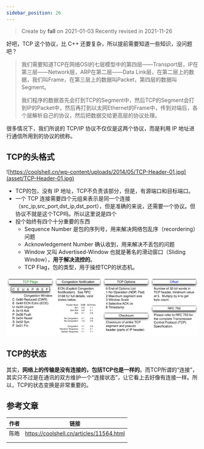 ```yaml
---
sidebar_position: 26
---
```


> Create by **fall** on 2021-01-03
> Recently revised in 2021-11-26 

好吧，TCP 这个协议，比 C++ 还要复杂，所以提前需要知道一些知识，没问题吧？

> 我们需要知道TCP在网络OSI的七层模型中的第四层——Transport层，IP在第三层——Network层，ARP在第二层——Data Link层，在第二层上的数据，我们叫Frame，在第三层上的数据叫Packet，第四层的数据叫Segment。
>
> 我们程序的数据首先会打到TCP的Segment中，然后TCP的Segment会打到IP的Packet中，然后再打到以太网Ethernet的Frame中，传到对端后，各个层解析自己的协议，然后把数据交给更高层的协议处理。

很多情况下，我们所说的 TCP/IP 协议不仅仅是这两个协议，而是利用 IP 地址进行通信所用到的协议的统称。

## TCP的头格式

<!-- ![img](asset/TCP-Header-01.jpg) -->
![https://coolshell.cn/wp-content/uploads/2014/05/TCP-Header-01.jpg](asset/TCP-Header-01.jpg)

- TCP的包，没有 IP 地址，TCP不负责该部分，但是，有源端口和目标端口。
- 一个 TCP 连接需要四个元组来表示是同一个连接（src_ip,src_port,dst_ip,dst_port），但是准确的来说，还需要一个协议。但协议不就是这个TCP吗。所以这里说是四个
- 投个始终有四个十分重要的东西
  - Sequence Number 是包的序列号，用来解决网络包乱序（recordering）问题
  - Acknowledgement Number 确认收到，用来解决不丢包的问题
  - Window 又叫 Advertised-Window 也就是著名的滑动窗口（Sliding Window），**用于解决流控的**。
  - TCP Flag，包的类型，用于操控TCP的状态机。

![img](asset/TCP-Header-02.jpg)

## TCP的状态

其实，**网络上的传输是没有连接的，包括TCP也是一样的**。而TCP所谓的“连接”，其实只不过是在通讯的双方维护一个“连接状态”，让它看上去好像有连接一样。所以，TCP的状态变换是非常重要的。











## 参考文章

| 作者 | 链接                                     |
| ---- | ---------------------------------------- |
| 陈皓 | https://coolshell.cn/articles/11564.html |
|      |                                          |
|      |                                          |

